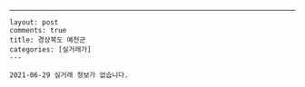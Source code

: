 ---
    layout: post
    comments: true
    title: 경상북도 예천군
    categories: [실거래가]
    ---

    2021-06-29 실거래 정보가 없습니다.

    